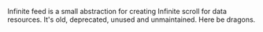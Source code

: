 Infinite feed is a small abstraction for creating Infinite scroll for data resources. It's old, deprecated, unused and unmaintained. Here be dragons.
